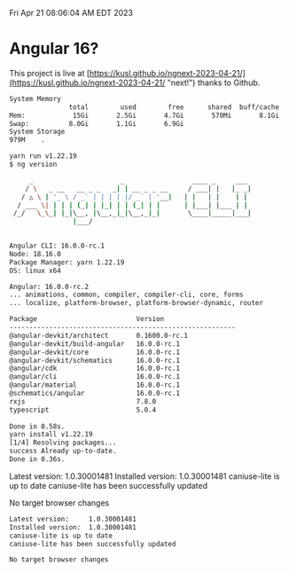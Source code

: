 Fri Apr 21 08:06:04 AM EDT 2023

# Angular 16?


This project is live at [https://kusl.github.io/ngnext-2023-04-21/](https://kusl.github.io/ngnext-2023-04-21/ "next!") thanks to Github.

```bash
System Memory
               total        used        free      shared  buff/cache   available
Mem:            15Gi       2.5Gi       4.7Gi       570Mi       8.1Gi        11Gi
Swap:          8.0Gi       1.1Gi       6.9Gi
System Storage
979M	.
```
```bash
yarn run v1.22.19
$ ng version

     _                      _                 ____ _     ___
    / \   _ __   __ _ _   _| | __ _ _ __     / ___| |   |_ _|
   / △ \ | '_ \ / _` | | | | |/ _` | '__|   | |   | |    | |
  / ___ \| | | | (_| | |_| | | (_| | |      | |___| |___ | |
 /_/   \_\_| |_|\__, |\__,_|_|\__,_|_|       \____|_____|___|
                |___/
    

Angular CLI: 16.0.0-rc.1
Node: 18.16.0
Package Manager: yarn 1.22.19
OS: linux x64

Angular: 16.0.0-rc.2
... animations, common, compiler, compiler-cli, core, forms
... localize, platform-browser, platform-browser-dynamic, router

Package                         Version
---------------------------------------------------------
@angular-devkit/architect       0.1600.0-rc.1
@angular-devkit/build-angular   16.0.0-rc.1
@angular-devkit/core            16.0.0-rc.1
@angular-devkit/schematics      16.0.0-rc.1
@angular/cdk                    16.0.0-rc.1
@angular/cli                    16.0.0-rc.1
@angular/material               16.0.0-rc.1
@schematics/angular             16.0.0-rc.1
rxjs                            7.8.0
typescript                      5.0.4
    
Done in 0.58s.
yarn install v1.22.19
[1/4] Resolving packages...
success Already up-to-date.
Done in 0.36s.
```
Latest version:     1.0.30001481
Installed version:  1.0.30001481
caniuse-lite is up to date
caniuse-lite has been successfully updated

No target browser changes
```bash
Latest version:     1.0.30001481
Installed version:  1.0.30001481
caniuse-lite is up to date
caniuse-lite has been successfully updated

No target browser changes
```
```bash

